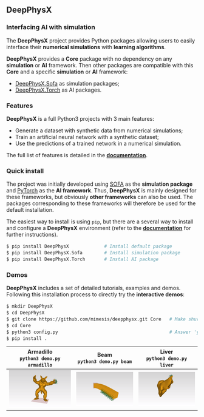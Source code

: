 ## DeepPhysX

### Interfacing AI with simulation

The **DeepPhysX** project provides Python packages allowing users to easily interface their **numerical simulations**
with **learning algorithms**.

**DeepPhysX** provides a **Core** package with no dependency on any **simulation** or **AI** framework.
Then other packages are compatible with this **Core** and a specific **simulation** or **AI** framework:
* [DeepPhysX.Sofa](https://github.com/mimesis-inria/DeepPhysX_Sofa) as simulation packages;
* [DeepPhysX.Torch](https://github.com/mimesis-inria/DeepPhysX_Torch) as AI packages.


### Features

**DeepPhysX** is a full Python3 projects with 3 main features:
* Generate a dataset with synthetic data from numerical simulations;
* Train an artificial neural network with a synthetic dataset;
* Use the predictions of a trained network in a numerical simulation.

The full list of features is detailed in the [**documentation**](https://deepphysx.readthedocs.io).


### Quick install

The project was initially developed using [SOFA](https://www.sofa-framework.org/) as the **simulation package** and
[PyTorch](https://pytorch.org/) as the **AI framework**. 
Thus, **DeepPhysX** is mainly designed for these frameworks, but obviously **other frameworks** can also be used.
The packages corresponding to these frameworks will therefore be used for the default installation.

The easiest way to install is using `pip`, but there are a several way to install and configure a **DeepPhysX**
environment (refer to the [**documentation**](https://deepphysx.readthedocs.io) for further instructions).

``` bash
$ pip install DeepPhysX             # Install default package
$ pip install DeepPhysX.Sofa        # Install simulation package
$ pip install DeepPhysX.Torch       # Install AI package
```


### Demos

**DeepPhysX** includes a set of detailed tutorials, examples and demos.
Following this installation process to directly try the **interactive demos**:

``` bash
$ mkdir DeepPhysX
$ cd DeepPhysX
$ git clone https://github.com/mimesis/deepphysx.git Core   # Make shure to clone this repository in 'DeepPhysX/Core'
$ cd Core
$ python3 config.py                                         # Answer 'yes' to install Torch package to launch examples
$ pip install .
```

|     **Armadillo**<br>`python3 demo.py armadillo`      |     **Beam**<br>`python3 demo.py beam`      |     **Liver**<br>`python3 demo.py liver`      |
|:-----------------------------------------------------:|:-------------------------------------------:|:---------------------------------------------:|
| ![armadillo](docs/source/_static/image/armadillo.png) | ![beam](docs/source/_static/image/beam.png) | ![liver](docs/source/_static/image/liver.png) |

